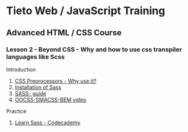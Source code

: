 # Tieto Web / JavaScript Training

## Advanced HTML / CSS Course
### Lesson 2 - Beyond CSS - Why and how to use css transpiler languages like Scss

Introduction
1. [CSS Preprocessors - Why use it?](https://medium.com/@cabot_solutions/css-preprocessors-effective-tools-for-faster-styling-of-web-pages-and-user-interfaces-6ed4737a9804)
2. [Installation of Sass](https://sass-lang.com/install)
4. [SASS- guide](https://sass-lang.com/guide)
5. [OOCSS-SMACSS-BEM video](https://www.youtube.com/watch?v=6co781JgoqQ&list=PLevJzQw__HcQFWat7LxBLpLhbn-jx1lZ8)

Practice
1. [Learn Sass - Codecademy](https://www.codecademy.com/learn/learn-sass)